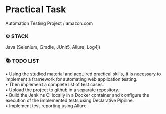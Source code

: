 # Practical Task
Automation Testing Project / amazon.com

### ⚙️ STACK
Java (Selenium, Gradle, JUnit5, Allure, Log4j)

### 📚 TODO LIST
• Using the studied material and acquired practical skills, it is necessary to implement a framework for automating web application testing.<br>
• Then implement a complete list of test cases.<br>
• Upload the project to github in a separate repository.<br> 
• Build the Jenkins CI locally in a Docker container and configure the execution of the implemented tests using Declarative Pipiline.<br>
• Implement test reporting using Allure.<br>
